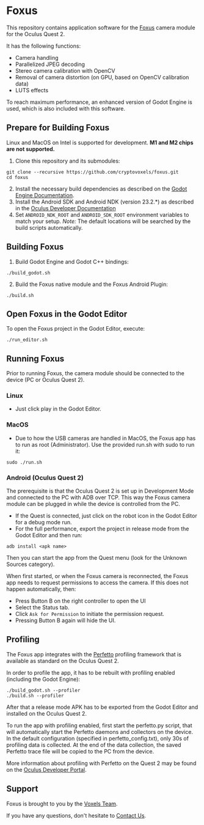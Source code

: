 # Foxus

This repository contains application software for the [Foxus](https://foxus.com)
camera module for the Oculus Quest 2.

It has the following functions:
* Camera handling
* Parallelized JPEG decoding
* Stereo camera calibration with OpenCV
* Removal of camera distortion (on GPU, based on OpenCV calibration data)
* LUTS effects

To reach maximum performance, an enhanced version of Godot Engine is used, which
is also included with this software.

## Prepare for Building Foxus

Linux and MacOS on Intel is supported for development. 
**M1 and M2 chips are not supported.**

1. Clone this repository and its submodules:
```
git clone --recursive https://github.com/cryptovoxels/foxus.git
cd foxus
```
2. Install the necessary build dependencies as described on the 
[Godot Engine Documentation](https://docs.godotengine.org/en/stable/development/compiling/).
3. Install the Android SDK and Android NDK (version 23.2.*) as described in the [Oculus Developer Documentation](https://developer.oculus.com/documentation/native/android/mobile-reqs/)
4. Set `ANDROID_NDK_ROOT` and `ANDROID_SDK_ROOT` environment variables to match your setup.
*Note:* The default locations will be searched by the build scripts automatically.

## Building Foxus

1. Build Godot Engine and Godot C++ bindings:
```
./build_godot.sh
```
2. Build the Foxus native module and the Foxus Android Plugin:
```
./build.sh
```
## Open Foxus in the Godot Editor

To open the Foxus project in the Godot Editor, execute:
```
./run_editor.sh
```

## Running Foxus

Prior to running Foxus, the camera module should be connected to the device (PC or Oculus Quest 2).

### Linux

* Just click play in the Godot Editor.

### MacOS

* Due to how the USB cameras are handled in MacOS, the Foxus app has to 
run as root (Administrator). Use the provided run.sh with sudo to run it:

```
sudo ./run.sh
```

### Android (Oculus Quest 2)

The prerequisite is that the Oculus Quest 2 is set up in Development Mode
and connected to the PC with ADB over TCP. This way the Foxus camera module can be plugged in while the device is controlled from the PC.

* If the Quest is connected, just click on the robot icon in the Godot Editor for a debug mode run.
* For the full performance, export the project in release mode from
the Godot Editor and then run:

```
adb install <apk name>
```

Then you can start the app from the Quest menu (look for the Unknown Sources category).

When first started, or when the Foxus camera is reconnected, the Foxus app needs to
request permissions to access the camera. If this does not happen automatically, then:

* Press Button B on the right controller to open the UI
* Select the Status tab.
* Click ``Ask for Permission`` to initiate the permission request.
* Pressing Button B again will hide the UI.

## Profiling

The Foxus app integrates with the [Perfetto](https://perfetto.dev) profiling framework that is available as standard on the Oculus Quest 2.

In order to profile the app, it has to be rebuilt with profiling enabled (including the Godot Engine):
```
./build_godot.sh --profiler
./build.sh --profiler
```

After that a release mode APK has to be exported from the Godot Editor and installed on the Oculus Quest 2.

To run the app with profiling enabled, first start the perfetto.py script, that will automatically start the Perfetto daemons and collectors on the device. In the default configuration (specified in perfetto_config.txt), only 30s of profiling data is collected. At the end of the data collection, the saved Perfetto trace file will be copied to the PC from the device.

More information about profiling with Perfetto on the Quest 2 may be found on the [Oculus Developer Portal](https://developer.oculus.com/blog/how-to-run-a-perfetto-trace-on-oculus-quest-or-quest-2/).

## Support

Foxus is brought to you by the [Voxels Team](https://voxels.com).

If you have any questions, don't hesitate to [Contact Us](https://www.foxus.com/pages/contact).
